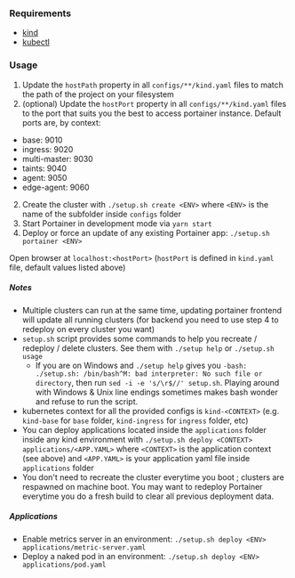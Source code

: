 ### Requirements

- [kind](https://kind.sigs.k8s.io/)
- [kubectl](https://kubernetes.io/docs/tasks/tools/)

### Usage

1. Update the `hostPath` property in all `configs/**/kind.yaml` files to match the path of the project on your filesystem
1. (optional) Update the `hostPort` property in all `configs/**/kind.yaml` files to the port that suits you the best to access portainer instance. Default ports are, by context:
  * base: 9010
  * ingress: 9020
  * multi-master: 9030
  * taints: 9040
  * agent: 9050
  * edge-agent: 9060
2. Create the cluster with `./setup.sh create <ENV>` where `<ENV>` is the name of the subfolder inside `configs` folder
3. Start Portainer in development mode via `yarn start`
4. Deploy or force an update of any existing Portainer app: `./setup.sh portainer <ENV>`

Open browser at `localhost:<hostPort>` (`hostPort` is defined in `kind.yaml` file, default values listed above)

##### Notes
* Multiple clusters can run at the same time, updating portainer frontend will update all running clusters (for backend you need to use step 4 to redeploy on every cluster you want)
* `setup.sh` script provides some commands to help you recreate / redeploy / delete clusters. See them with `./setup help` or `./setup.sh usage`
  * If you are on Windows and `./setup help` gives you `-bash: ./setup.sh: /bin/bash^M: bad interpreter: No such file or directory`, then run `sed -i -e 's/\r$//' setup.sh`. Playing around with Windows & Unix line endings sometimes makes bash wonder and refuse to run the script. 
* kubernetes context for all the provided configs is `kind-<CONTEXT>` (e.g. `kind-base` for `base` folder, `kind-ingress` for `ingress` folder, etc)
* You can deploy applications located inside the `applications` folder inside any kind environment with `./setup.sh deploy <CONTEXT> applications/<APP.YAML>` where `<CONTEXT>` is the application context (see above) and `<APP.YAML>` is your application yaml file inside `applications` folder
* You don't need to recreate the cluster everytime you boot ; clusters are respawned on machine boot. You may want to redeploy Portainer everytime you do a fresh build to clear all previous deployment data.


##### Applications
* Enable metrics server in an environment: `./setup.sh deploy <ENV> applications/metric-server.yaml`
* Deploy a naked pod in an environment: `./setup.sh deploy <ENV> applications/pod.yaml`
